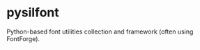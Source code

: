 pysilfont
=========

  Python-based font utilities collection and framework (often using FontForge).